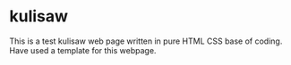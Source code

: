 # kulisaw

This is a test kulisaw web page written in pure HTML CSS base of coding.
Have used a template for this webpage.